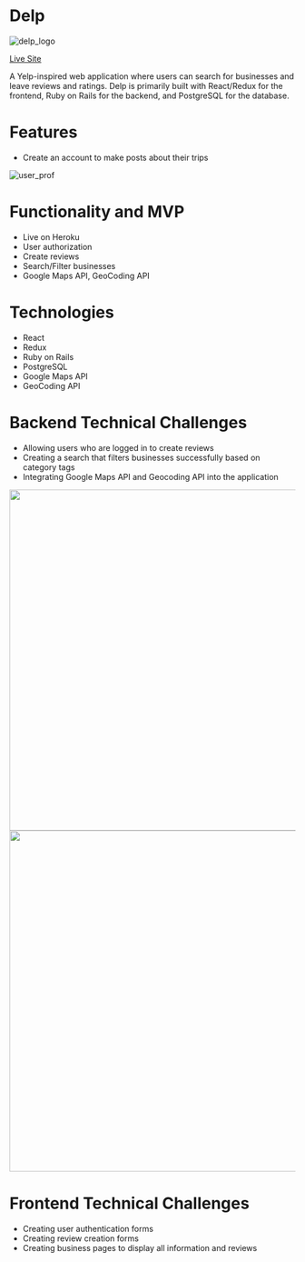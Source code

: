 # Delp

![delp_logo](https://i.imgur.com/JrsNpWu.png)

[Live Site](https://delp-app.herokuapp.com/#/)

A Yelp-inspired web application where users can search for businesses and leave reviews and ratings. Delp is primarily built with React/Redux for the frontend, Ruby on Rails for the backend, and PostgreSQL for the database.

# Features
* Create an account to make posts about their trips

![user_prof](https://media.giphy.com/media/IAi8uuDVMFoqGUxmyd/giphy.gif)


# Functionality and MVP
* Live on Heroku
* User authorization
* Create reviews
* Search/Filter businesses
* Google Maps API, GeoCoding API 

# Technologies
* React
* Redux
* Ruby on Rails
* PostgreSQL
* Google Maps API
* GeoCoding API

# Backend Technical Challenges
* Allowing users who are logged in to create reviews
* Creating a search that filters businesses successfully based on category tags
* Integrating Google Maps API and Geocoding API into the application


<img src="https://i.imgur.com/HubBLX9.png" width="600">

<img src="https://i.imgur.com/rdn6BJQ.png" width="600">

# Frontend Technical Challenges
* Creating user authentication forms
* Creating review creation forms
* Creating business pages to display all information and reviews


